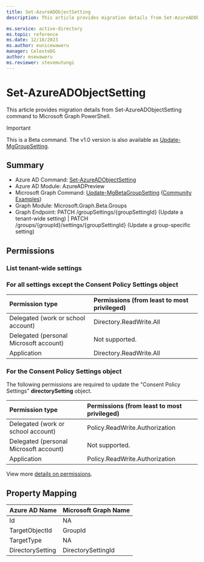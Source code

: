 ```yaml
---
title: Set-AzureADObjectSetting
description: This article provides migration details from Set-AzureADObjectSetting command to Microsoft Graph PowerShell.

ms.service: active-directory
ms.topic: reference
ms.date: 12/18/2023
ms.author: eunicewaweru
manager: CelesteDG
author: msewaweru
ms.reviewer: stevemutungi
---
```


# Set-AzureADObjectSetting

This article provides migration details from Set-AzureADObjectSetting command to Microsoft Graph PowerShell.

> [!IMPORTANT]
> This is a Beta command. The v1.0 version is also available as [Update-MgGroupSetting](/powershell/module/Microsoft.Graph.Groups/Update-MgGroupSetting). 

## Summary

+ Azure AD Command: [Set-AzureADObjectSetting](/powershell/module/azuread/set-azureadobjectsetting)
+ Azure AD Module: AzureADPreview
+ Microsoft Graph Command: [Update-MgBetaGroupSetting](/powershell/module/microsoft.graph.beta.groups/update-mgbetagroupsetting) ([Community Examples](https://github.com/orgs/msgraph/discussions?discussions_q=Update-MgBetaGroupSetting))
+ Graph Module: Microsoft.Graph.Beta.Groups
+ Graph Endpoint: PATCH /groupSettings/{groupSettingId} (Update a tenant-wide setting) | PATCH /groups/{groupId}/settings/{groupSettingId} (Update a group-specific setting)

## Permissions

### List tenant-wide settings

### For all settings except the Consent Policy Settings object

|Permission type      | Permissions (from least to most privileged)              |
|:--------------------|:---------------------------------------------------------|
|Delegated (work or school account) | Directory.ReadWrite.All    |
|Delegated (personal Microsoft account) | Not supported.    |
|Application | Directory.ReadWrite.All |

### For the Consent Policy Settings object

The following permissions are required to update the "Consent Policy Settings" **directorySetting** object.

|Permission type      | Permissions (from least to most privileged)              |
|:--------------------|:---------------------------------------------------------|
|Delegated (work or school account) | Policy.ReadWrite.Authorization    |
|Delegated (personal Microsoft account) | Not supported.    |
|Application | Policy.ReadWrite.Authorization |

View more [details on permissions](/graph/api/groupsetting-update#permissions).

## Property Mapping

|Azure AD Name|Microsoft Graph Name|
|---|---|
|Id|NA|
|TargetObjectId|GroupId|
|TargetType|NA|
|DirectorySetting|DirectorySettingId|
